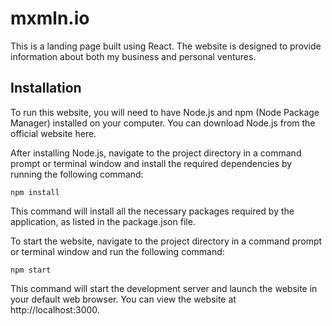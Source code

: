 # mxmln.io


This is a landing page built using React. The website is designed to provide information about both my business and personal ventures.

## Installation

To run this website, you will need to have Node.js and npm (Node Package Manager) installed on your computer. You can download Node.js from the official website here.

After installing Node.js, navigate to the project directory in a command prompt or terminal window and install the required dependencies by running the following command:

`npm install`

This command will install all the necessary packages required by the application, as listed in the package.json file.


To start the website, navigate to the project directory in a command prompt or terminal window and run the following command:


`npm start`

This command will start the development server and launch the website in your default web browser. You can view the website at http://localhost:3000.

